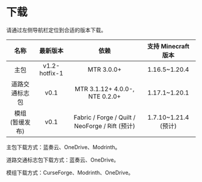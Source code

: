 # 下载

请通过左侧导航栏定位到合适的版本下载。

|      名称       |   最新版本    |                      依赖                       | 支持 Minecraft 版本  |
| :-------------: | :-----------: | :---------------------------------------------: | :------------------: |
|      主包       | v1.2-hotfix-1 |                   MTR 3.0.0+                    |    1.16.5~1.20.4     |
| 道路交通标志包  |     v0.1      |         MTR 3.1.12+ 4.0.0-, NTE 0.2.0+          |    1.17.1~1.20.1     |
| 模组 (暂缓发布) |     v0.1      | Fabric / Forge / Quilt / NeoForge / Rift (预计) | 1.7.10~1.21.4 (预计) |

主包下载方式：蓝奏云、OneDrive、Modrinth。

道路交通标志包下载方式：蓝奏云、OneDrive。

模组下载方式：CurseForge、Modrinth、OneDrive。